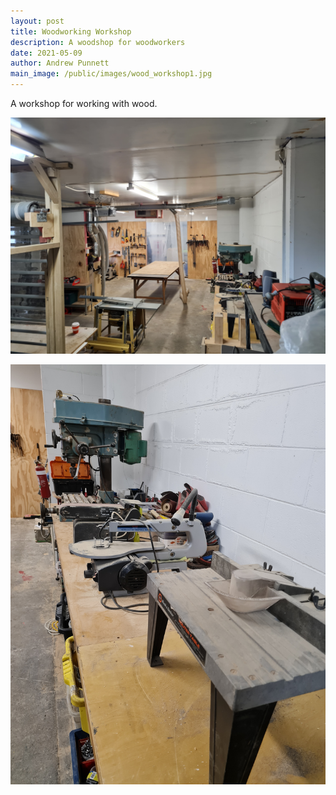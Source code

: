 ```yaml
---
layout: post
title: Woodworking Workshop
description: A woodshop for woodworkers
date: 2021-05-09
author: Andrew Punnett
main_image: /public/images/wood_workshop1.jpg
---
```


A workshop for working with wood.

![](/public/images/wood_workshop1.jpg)

![](/public/images/wood_workshop2.jpg)

